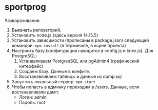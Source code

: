 # sportprog

Разворачивание:
1) Выкачать репозеторий.
2) Установить node.js (здесь версия 14.15.5)
3) Установить зависимости (прописаны в package.json) следующей командой: `npm install` (в терминале, в корне проекта)
4) Настроить базу (конфигурация находится в config.js и knex.js). Для PostgreSQL:
    1) Устанавливаем PostgresSQL или pgAdmin4 (графический интерфейс)
    2) Создаем базу. Данные в конфиге.
    3) Восстанавливаем таблицы и данные из dump.sql
6) Запустить локальный сервер: `npm start`
7) Чтобы попасть в админку переходим в /users. Данные, если востанавливали дамп:
    * Логин: admin
    * Пароль: root
